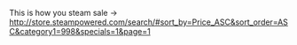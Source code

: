 This is how you steam sale -&gt; http://store.steampowered.com/search/#sort_by=Price_ASC&sort_order=ASC&category1=998&specials=1&page=1